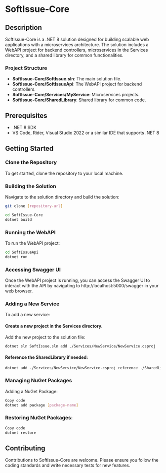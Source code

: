 # SoftIssue-Core

## Description
SoftIssue-Core is a .NET 8 solution designed for building scalable web applications with a microservices architecture. The solution includes a WebAPI project for backend controllers, microservices in the Services directory, and a shared library for common functionalities.

### Project Structure
- **SoftIssue-Core/SoftIssue.sln**: The main solution file.
- **SoftIssue-Core/SoftIssueApi**: The WebAPI project for backend controllers.
- **SoftIssue-Core/Services/MyService**: Microservices projects.
- **SoftIssue-Core/SharedLibrary**: Shared library for common code.

## Prerequisites
- .NET 8 SDK
- VS Code, Rider, Visual Studio 2022 or a similar IDE that supports .NET 8

## Getting Started

### Clone the Repository
To get started, clone the repository to your local machine.
### Building the Solution
Navigate to the solution directory and build the solution:

```bash
git clone [repository-url]
```

```bash
cd SoftIssue-Core
dotnet build
```
### Running the WebAPI
To run the WebAPI project:

```bash
cd SoftIssueApi
dotnet run
```
### Accessing Swagger UI
Once the WebAPI project is running, you can access the Swagger UI to interact with the API by navigating to http://localhost:5000/swagger in your web browser.

### Adding a New Service
To add a new service:

#### Create a new project in the Services directory.
Add the new project to the solution file:
```bash
dotnet sln SoftIssue.sln add ./Services/NewService/NewService.csproj
```
#### Reference the SharedLibrary if needed:
```bash
dotnet add ./Services/NewService/NewService.csproj reference ./SharedLibrary/SharedLibrary.csproj
```
### Managing NuGet Packages
Adding a NuGet Package:
```bash
Copy code
dotnet add package [package-name]
```
### Restoring NuGet Packages:
```bash
Copy code
dotnet restore
```
## Contributing
Contributions to SoftIssue-Core are welcome. Please ensure you follow the coding standards and write necessary tests for new features.